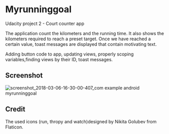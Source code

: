# Myrunninggoal
Udacity project 2 - Court counter app

The application count the kilometers and the running time. It also shows the kilometers required to reach a preset target. Once we have reached a certain value, toast messages are displayed that contain motivating text. 

Adding button code to app, updating views, properly scoping variables,finding views by their ID, toast messages.

## Screenshot
![screenshot_2018-03-06-16-30-00-407_com example android myrunninggoal](https://user-images.githubusercontent.com/22984926/37043333-af1dba8a-2160-11e8-9b7e-3e2d10ae6de9.png)

## Credit
The used icons (run, thropy and watch)designed by Nikita Golubev from Flaticon.

